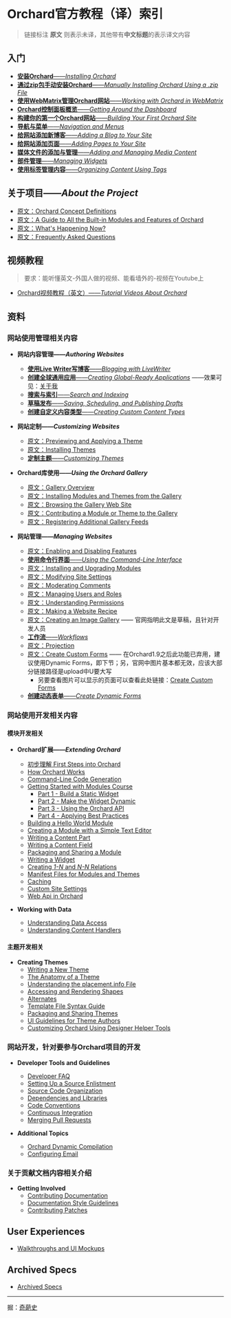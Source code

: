<!--链接集合-->
[originhost]: http://docs.orchardproject.net/
[000]: http://www.shisujie.com
[001]: http://www.shisujie.com/blog/Installing-Orchard
[002]: http://www.shisujie.com/blog/Manually-installing-Orchard-zip-file
[003]: http://www.shisujie.com/blog/Working-with-Orchard-in-WebMatrix
[004]: http://www.shisujie.com/blog/Getting-around-the-dashboard
[005]: http://www.shisujie.com/blog/Getting-Started
[006]: http://www.shisujie.com/blog/Navigation-and-menus
[007]: http://www.shisujie.com/blog/Adding-a-Blog-to-Your-Site
[008]: http://www.shisujie.com/blog/Adding-Pages-to-Your-Site
[009]: http://www.shisujie.com/blog/Adding-and-managing-media-content
[010]: http://www.shisujie.com/blog/Managing-widgets
[011]: http://www.shisujie.com/blog/Organizing-content-with-tags
[012]: http://www.shisujie.com/blog/Blogging-with-LiveWriter
[013]: http://www.shisujie.com/blog/Creating-global-ready-applications
[014]: http://www.shisujie.com/blog/Search-and-indexing
[015]: http://www.shisujie.com/blog/Saving-scheduling-and-publishing-drafts
[016]: http://www.shisujie.com/blog/Creating-custom-content-types
[017]: http://docs.orchardproject.net/en/latest/Documentation/Previewing-and-applying-a-theme/
[018]: http://docs.orchardproject.net/en/latest/Documentation/Installing-themes/
[019]: http://www.shisujie.com/blog/Customizing-the-default-theme
[020]: http://docs.orchardproject.net/en/latest/Documentation/Enabling-and-disabling-features/
[021]: http://www.shisujie.com/blog/Using-the-command-line-interface
[022]: http://docs.orchardproject.net/en/latest/Documentation/Installing-and-upgrading-modules/
[023]: http://docs.orchardproject.net/en/latest/Documentation/Modifying-site-settings/
[024]: http://docs.orchardproject.net/en/latest/Documentation/Moderating-comments/
[025]: http://docs.orchardproject.net/en/latest/Documentation/Managing-users-and-roles/
[026]: http://docs.orchardproject.net/en/latest/Documentation/Understanding-permissions/
[027]: http://docs.orchardproject.net/en/latest/Documentation/Making-a-Web-Site-Recipe/
[028]: http://docs.orchardproject.net/en/latest/Documentation/Creating-an-image-gallery/
[029]: http://www.shisujie.com/blog/Workflows
[030]: http://docs.orchardproject.net/en/latest/Documentation/Projection/
[031]: http://docs.orchardproject.net/en/latest/Documentation/Creating-Custom-Forms/
[032]: https://github.com/ShiJess/OrchardDoc/blob/chinesedoc/docs/Documentation/Creating-Custom-Forms.markdown
[033]: http://www.shisujie.com/blog/Creating-Dynamic-Forms
[034]: http://docs.orchardproject.net/en/latest/Documentation/Gallery-overview/
[035]: http://docs.orchardproject.net/en/latest/Documentation/Installing-modules-and-themes-from-the-gallery/
[036]: http://docs.orchardproject.net/en/latest/Documentation/Browsing-the-gallery-web-site/
[037]: http://docs.orchardproject.net/en/latest/Documentation/Contributing-a-module-or-theme-to-the-gallery/
[038]: http://docs.orchardproject.net/en/latest/Documentation/Module-gallery-feeds/
[039]: http://docs.orchardproject.net/en/latest/Documentation/Basic-Orchard-Concepts/
[040]: http://docs.orchardproject.net/en/latest/Documentation/Builtin-Features/
[041]: http://docs.orchardproject.net/en/latest/Documentation/Feature-roadmap/
[042]: http://docs.orchardproject.net/en/latest/Documentation/Frequently-asked-questions/

# Orchard官方教程（译）索引

> 链接标注 **原文** 则表示未译，其他带有**中文标题**的表示译文内容

## 入门 ##

* [**安装Orchard**——*Installing Orchard*][001] 
* [**通过zip包手动安装Orchard**——*Manually Installing Orchard Using a .zip File*][002]
* [**使用WebMatrix管理Orchard网站**——*Working with Orchard in WebMatrix*][003]
* [**Orchard控制面板概览**——*Getting Around the Dashboard*][004]
* [**构建你的第一个Orchard网站**——*Building Your First Orchard Site*][005]
* [**导航与菜单**——*Navigation and Menus*][006]
* [**给网站添加新博客**——*Adding a Blog to Your Site*][007]
* [**给网站添加页面**——*Adding Pages to Your Site*][008]
* [**媒体文件的添加与管理**——*Adding and Managing Media Content*][009]
* [**部件管理**——*Managing Widgets*][010]
* [**使用标签管理内容**——*Organizing Content Using Tags*][011]

## 关于项目——_About the Project_ ##

* [原文：Orchard Concept Definitions][039]
* [原文：A Guide to All the Built-in Modules and Features of Orchard][040]
* [原文：What's Happening Now?][041]
* [原文：Frequently Asked Questions][042]

## 视频教程 ##

> 要求：能听懂英文-外国人做的视频、能看墙外的-视频在Youtube上

* [Orchard视频教程（英文）——*Tutorial Videos About Orchard*](http://docs.orchardproject.net/en/latest/Documentation/Orchard-TV/)

## 资料 ##

### 网站使用管理相关内容

* **网站内容管理——*Authoring Websites***  
    * [**使用Live Writer写博客**——*Blogging with LiveWriter*][012]
    * [**创建全球通用应用**——*Creating Global-Ready Applications*][013] ——效果可见：[关于我](http://www.shisujie.com/aboutme)
    * [**搜索与索引**——*Search and Indexing*][014]
    * [**草稿发布**——*Saving, Scheduling, and Publishing Drafts*][015]
    * [**创建自定义内容类型**——*Creating Custom Content Types*][016]


* **网站定制——*Customizing Websites***
    * [原文：Previewing and Applying a Theme][017]
    * [原文：Installing Themes][018]
    * [**定制主题**——*Customizing Themes*][019]

* **Orchard库使用——_Using the Orchard Gallery_**
    * [原文：Gallery Overview][034]
    * [原文：Installing Modules and Themes from the Gallery][035]
    * [原文：Browsing the Gallery Web Site][036]
    * [原文：Contributing a Module or Theme to the Gallery][037]
    * [原文：Registering Additional Gallery Feeds][038]

* **网站管理——_Managing Websites_**
    * [原文：Enabling and Disabling Features][020]
    * [**使用命令行界面**——*Using the Command-Line Interface*][021]
    * [原文：Installing and Upgrading Modules][022]
    * [原文：Modifying Site Settings][023]
    * [原文：Moderating Comments][024]
    * [原文：Managing Users and Roles][025]
    * [原文：Understanding Permissions][026]
    * [原文：Making a Website Recipe][027]
    * [原文：Creating an Image Gallery][028] —— 官网指明此文是草稿，且针对开发人员
    * [**工作流**——*Workflows*][029]
    * [原文：Projection][030]
    * [原文：Create Custom Forms][031] —— 在Orchard1.9之后此功能已弃用，建议使用Dynamic Forms，即下节；另，官网中图片基本都无效，应该大部分链接路径是upload中U要大写
        * 另要查看图片可以显示的页面可以查看此处链接：[Create Custom Forms][032]
    * [**创建动态表单**——*Create Dynamic Forms*][033]

<!--
    
### 部署相关内容

* **Hosting and Deploying Websites**
    * [Upgrading a Site to a New Version of Orchard](Documentation/Upgrading-a-site-to-a-new-version-of-Orchard)
    * [Optimizing Server Performance of Orchard Applications](Documentation/Optimizing-Performance-of-Orchard-with-Shared-Hosting)
    * [What's New for Windows Azure in Orchard 1.7.1](Documentation/Whats-new-for-Windows-Azure-in-Orchard-1-7-1)
    * [Deploying Orchard to Windows Azure](Documentation/Deploying-Orchard-to-Windows-Azure)
	* [Using Windows Azure Blob Storage](Documentation/Using-Windows-Azure-Blob-Storage)
	* [Using Windows Azure Cache](Documentation/Using-Windows-Azure-Cache)
    * [Running Orchard on Mono](Documentation/Running-Orchard-on-Mono)
    * [Setting Up a Multi-Tenant Orchard Site](Documentation/Setting-up-a-multi-tenant-Orchard-site)
    * [Setting Up a Machine Key](Documentation/Setting-up-a-machine-key)

-->

### 网站使用开发相关内容

#### 模块开发相关

* **Orchard扩展——_Extending Orchard_**
    * [初步理解   First Steps into Orchard](Documentation/First-steps-into-Orchard)
    * [How Orchard Works](Documentation/How-Orchard-works)
    * [Command-Line Code Generation](Documentation/Command-line-scaffolding)
    * [Getting Started with Modules Course](Documentation/Getting-Started-with-Modules)
        * [Part 1 - Build a Static Widget](Documentation/Getting-Started-with-Modules-Part-1)
        * [Part 2 - Make the Widget Dynamic](Documentation/Getting-Started-with-Modules-Part-2)
        * [Part 3 - Using the Orchard API](Documentation/Getting-Started-with-Modules-Part-3)
        * [Part 4 - Applying Best Practices](Documentation/Getting-Started-with-Modules-Part-4)
    * [Building a Hello World Module](Documentation/Building-a-hello-world-module)
    * [Creating a Module with a Simple Text Editor](Documentation/Creating-a-module-with-a-simple-text-editor)
    * [Writing a Content Part](Documentation/Writing-a-content-part)
    * [Writing a Content Field](Documentation/Creating-a-custom-field-type)
    * [Packaging and Sharing a Module](Documentation/Packaging-and-sharing-a-module)
    * [Writing a Widget](Documentation/Writing-a-widget)
    * [Creating _1-N_ and _N-N_ Relations](Documentation/Creating-1-n-and-n-n-relations)
    * [Manifest Files for Modules and Themes](Documentation/Manifest-files)
    * [Caching](Documentation/Caching)
    * [Custom Site Settings](Documentation/Adding-custom-settings)
    * [Web Api in Orchard](Documentation/WebApi-In-Orchard)


* **Working with Data**
    * [Understanding Data Access](Documentation/Understanding-data-access)
    * [Understanding Content Handlers](Documentation/Understanding-content-handlers)
<!-- ** [Understanding Content Drivers](Documentation/Understanding-content-drivers) (TBD) -->

#### 主题开发相关

* **Creating Themes**
    * [Writing a New Theme](Documentation/Writing-a-new-theme)
    * [The Anatomy of a Theme](Documentation/Anatomy-of-a-theme)
    * [Understanding the placement.info File](Documentation/Understanding-placement-info)
    * [Accessing and Rendering Shapes](Documentation/Accessing-and-rendering-shapes)
    * [Alternates](Documentation/Alternates)
    * [Template File Syntax Guide](Documentation/Template-file-syntax-guide)
    * [Packaging and Sharing Themes](Documentation/Packaging-and-sharing-themes)
    * [UI Guidelines for Theme Authors](Documentation/UI-guidelines-for-theme-authors)
    * [Customizing Orchard Using Designer Helper Tools](Documentation/Customizing-Orchard-using-Designer-Helper-Tools)


### 网站开发，针对要参与Orchard项目的开发

* **Developer Tools and Guidelines**
    * [Developer FAQ](Documentation/Developer-FAQ)
    * [Setting Up a Source Enlistment](Documentation/Setting-up-a-source-enlistment)
    * [Source Code Organization](Documentation/Source-code-organization)
    * [Dependencies and Libraries](Documentation/Orchard-dependencies-and-libraries)
    * [Code Conventions](Documentation/Code-conventions)
    * [Continuous Integration](Documentation/Continuous-integration)
    * [Merging Pull Requests](Documentation/Merging-Pull-Requests)

* **Additional Topics**
    * [Orchard Dynamic Compilation](Documentation/Orchard-module-loader-and-dynamic-compilation)
    * [Configuring Email](Documentation/Configuring-email)


### 关于贡献文档内容相关介绍

* **Getting Involved**
    * [Contributing Documentation](Documentation/Contributing-documentation)
    * [Documentation Style Guidelines](Documentation/Documentation-Style-Guidelines)
    * [Contributing Patches](Documentation/Contributing-patches)

## User Experiences ##
* [Walkthroughs and UI Mockups](Documentation/Walkthroughs)

## Archived Specs ##

* [Archived Specs](Documentation/Archived-specs)

***
掘：[奇葩史][000]